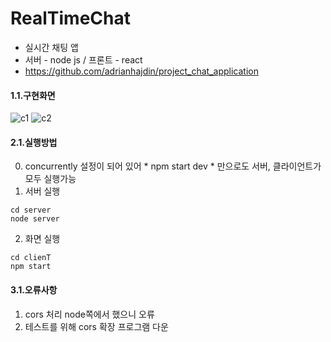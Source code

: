 # RealTimeChat
- 실시간 채팅 앱
- 서버 - node js / 프론트 - react
- https://github.com/adrianhajdin/project_chat_application

#### 1.1.구현화면
![c1](https://user-images.githubusercontent.com/79763173/149439065-af0effc9-0c4c-449c-97dd-99f50a63126f.jpg)
![c2](https://user-images.githubusercontent.com/79763173/149439070-5209f48e-50b7-41a6-8994-5cc7a9bb689c.jpg)

#### 2.1.실행방법
0. concurrently 설정이 되어 있어 * npm start dev *  만으로도 서버, 클라이언트가 모두 실행가능
1. 서버 실행
```
cd server
node server
```
2. 화면 실행
```
cd clienT
npm start
```
#### 3.1.오류사항
1. cors 처리 node쪽에서 했으니 오류
2. 테스트를 위해 cors 확장 프로그램 다운
